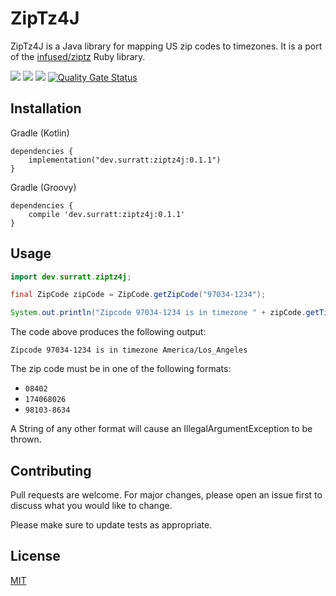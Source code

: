 # ZipTz4J

ZipTz4J is a Java library for mapping US zip codes to timezones.  It is a port of the [infused/ziptz](https://github.com/infused/ziptz) Ruby library.

![](https://img.shields.io/maven-central/v/briansurratt/ziptz4j)
![](https://img.shields.io/github/workflow/status/briansurratt/ziptz4j/Java%20CI%20with%20Gradle)
![](https://img.shields.io/github/issues/briansurratt/ziptz4j)
[![Quality Gate Status](https://sonarcloud.io/api/project_badges/measure?project=briansurratt_ziptz4j&metric=alert_status)](https://sonarcloud.io/dashboard?id=briansurratt_ziptz4j)

## Installation

Gradle (Kotlin) 
```
dependencies {
    implementation("dev.surratt:ziptz4j:0.1.1")
}
```

Gradle (Groovy)
```
dependencies {
    compile 'dev.surratt:ziptz4j:0.1.1' 
}
```

## Usage

```java
import dev.surratt.ziptz4j;

final ZipCode zipCode = ZipCode.getZipCode("97034-1234");

System.out.println("Zipcode 97034-1234 is in timezone " + zipCode.getTimeZone());
```

The code above produces the following output:
```
Zipcode 97034-1234 is in timezone America/Los_Angeles
```

The zip code must be in one of the following formats:
* `08402`
* `174068026`
* `98103-8634`

A String of any other format will cause an IllegalArgumentException to be thrown.

## Contributing
Pull requests are welcome. For major changes, please open an issue first to discuss what you would like to change.

Please make sure to update tests as appropriate.

## License
[MIT](https://choosealicense.com/licenses/mit/)
